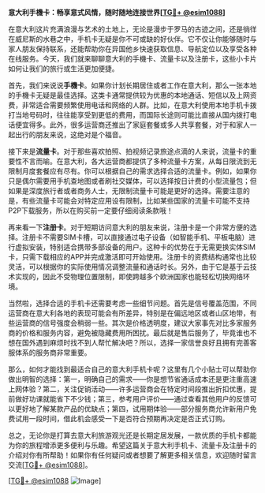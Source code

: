 **意大利手機卡：畅享意式风情，随时随地连接世界[[TG💪+ @esim1088](https://t.me/s/esim1088)]**

在意大利这片充满浪漫与艺术的土地上，无论是漫步于罗马的古迹之间，还是徜徉在威尼斯的水巷之中，手机卡无疑是你不可或缺的好伙伴。它不仅让你能够随时与家人朋友保持联系，还能帮助你在异国他乡快速获取信息、导航定位以及享受各种在线服务。今天，我们就来聊聊意大利的手機卡、流量卡以及注册卡，这些小卡片如何让我们的旅行或生活更加便捷。

首先，我们来说说**手機卡**。如果你计划长期居住或者工作在意大利，那么一张本地的手機卡无疑是最佳选择。这类卡通常提供较为优惠的本地通话、短信以及上网资费，非常适合需要频繁使用电话和网络的人群。比如，在意大利使用本地手机卡拨打当地号码时，往往能享受到更低的费用，而国际长途则可能比直接从国内拨打电话便宜得多。此外，很多运营商还推出了家庭套餐或多人共享套餐，对于和家人一起出行的朋友来说，这绝对是个福音。

接下来是**流量卡**。对于那些喜欢拍照、拍视频记录旅途点滴的人来说，流量卡的重要性不言而喻。在意大利，各大运营商都提供了多种流量卡方案，从每日限流到无限制月度套餐应有尽有。你可以根据自己的需求选择合适的流量卡。例如，如果你只是偶尔需要用手机查地图或者刷社交媒体，可以选择按日计费的小型流量包；但如果是深度旅行者或者商务人士，无限制流量卡可能是更好的选择。需要注意的是，有些流量卡可能会对特定应用设有限制，比如某些国家的流量卡可能不支持P2P下载服务，所以在购买前一定要仔细阅读条款哦！

再来看一下**注册卡**。对于短期访问意大利的朋友来说，注册卡是一个非常方便的选择。注册卡不需要SIM卡槽，可以直接通过电子设备（如智能手机、平板电脑）进行虚拟安装，特别适合携带多部设备的用户。这种卡的优势在于无需更换实体SIM卡，只需下载相应的APP并完成激活即可开始使用。注册卡的资费结构通常也比较灵活，可以根据你的实际使用情况调整流量和通话时长。另外，由于它是基于云技术实现的，因此不受物理位置限制，即使跨越多个欧洲国家也能轻松切换网络环境。

当然啦，选择合适的手机卡还需要考虑一些细节问题。首先是信号覆盖范围，不同运营商在意大利各地的表现可能会有所差异，特别是在偏远地区或者山区地带，有些运营商的信号强度会稍弱一些。其次是价格透明度，建议大家事先对比多家服务商的价格和服务内容，避免被隐藏费用所困扰。最后就是售后服务了，毕竟谁也不想在国外遇到麻烦时找不到人帮忙解决吧？所以，选择一家信誉良好且拥有完善客服体系的服务商非常重要。

那么，如何才能找到最适合自己的意大利手机卡呢？这里有几个小贴士可以帮助你做出明智的选择：第一，明确自己的需求——你是想节省通话成本还是更注重高速上网体验？第二，关注促销活动——许多运营商会在特定时间段推出折扣优惠，提前做好功课就能省下不少钱；第三，参考用户评价——通过查看其他用户的反馈可以更好地了解某款产品的优缺点；第四，试用期体验——部分服务商允许新用户免费试用一段时间，借此机会感受一下是否符合预期再决定是否正式订购。

总之，无论你是打算去意大利旅游观光还是长期定居发展，一款优质的手机卡都能为你的旅程增添更多便利与乐趣。希望这篇关于意大利手机卡、流量卡及注册卡的介绍对你有所帮助！如果你有任何疑问或者想要了解更多相关信息，欢迎随时留言交流[[TG💪+ @esim1088](https://t.me/s/esim1088)]。

[[TG💪+ @esim1088](https://t.me/s/esim1088) ![Image](https://i.postimg.cc/4NQfJmqS/Snipaste-2025-05-13-00-14-12.png)]